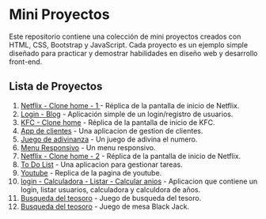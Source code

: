 # Mini Proyectos

Este repositorio contiene una colección de mini proyectos creados con HTML, CSS, Bootstrap y JavaScript. Cada proyecto es un ejemplo simple diseñado para practicar y demostrar habilidades en diseño web y desarrollo front-end.

## Lista de Proyectos

1. [Netflix - Clone home - 1 ](./Netflix%20-%20clone%20home%20-%201/) - Réplica de la pantalla de inicio de Netflix.
2. [Login - Blog](./Login%20-%20Blog//) - Aplicación simple de un login/registro de usuarios.
3. [KFC - Clone home](./KFC%20-%20clone%20home/) - Réplica de la pantalla de inicio de KFC.
4. [App de clientes](./Clients%20app/) - Una aplicacion de gestion de clientes.
5. [Juego de adivinanza](./Guess%20the%20number/) - Un juego de adivina el numero.
6. [Menu Responsivo](./Menu%20Responsive/) - Un menu responsivo.
7. [Netflix - Clone home - 2](./Netflix%20-%20clone%20home%20-%202/) - Réplica de la pantalla de inicio de Netflix.
8. [To Do List](./To%20Do%20List/) - Una aplicacion para gestionar tareas.
9. [Youtube](./youtube/) - Replica de la pagina de youtube.
10. [login - Calculadora - Listar - Calcular anios](./login%20-%20Calculadora%20-%20Listar%20-%20Calcular%20anios/) - Aplicacion que contiene un login, listar usuarios, calculadora y calculdora de años.
11. [Busqueda del teosoro](./Buscando%20el%20tesoro/) - Juego de busqueda del tesoro.
11. [Busqueda del teosoro](./Black%20%20Jack//) - Juego de mesa Black Jack.
